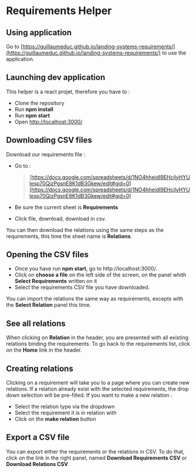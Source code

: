 # Requirements Helper

## Using application

Go to [https://guillaumeduc.github.io/landing-systems-requirements/](https://guillaumeduc.github.io/landing-systems-requirements/) to use the application.

## Launching dev application

This helper is a react projet, therefore you have to :

- Clone the repository
- Run **npm install**
- Run **npm start**
- Open [http://localhost:3000/](http://localhost:3000/)

## Downloading CSV files

Download our requirements file :

- Go to : 
  > [https://docs.google.com/spreadsheets/d/1NO4hheidI9EHcjlyHYUlesp70QjzPgsnE8K1dB3Gkew/edit#gid=0](https://docs.google.com/spreadsheets/d/1NO4hheidI9EHcjlyHYUlesp70QjzPgsnE8K1dB3Gkew/edit#gid=0)

- Be sure the current sheet is **Requirements**
- Click file, download, download in csv.

You can then download the relations using the same steps as the requirements, this time the sheet name is **Relations**.

## Opening the CSV files

- Once you have run **npm start**, go to http://localhost:3000/.
- Click on **choose a file** on the left side of the screen, on the panel whith **Select Requirements** written on it
- Select the requirements CSV file you have downloaded.

You can import the relations the same way as requirements, excepts with the **Select Relation** panel this time.

## See all relations

When clicking on **Relation** in the header, you are presented with all existing relations binding the requirements. To go back to the requirements list, click on the **Home** link in the header.

## Creating relations

Clicking on a requirement will take you to a page where you can create new relations. If a relation already exist with the selected requirements, the drop down selection will be pre-filled.
If you want to make a new relation :

- Select the relation type via the dropdown
- Select the requirement it is in relation with
- Click on the **make relation** button

## Export a CSV file

You can export either the requirements or the relations in CSV. To do that, click on the link in the right panel, named **Download Requirements CSV** or **Download Relations CSV**.
